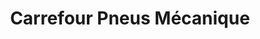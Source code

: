 ---
title: "Carrefour Pneus Mécanique"
url: /farnham/carrefour-pneus-mecanique/
shop: car repair
---